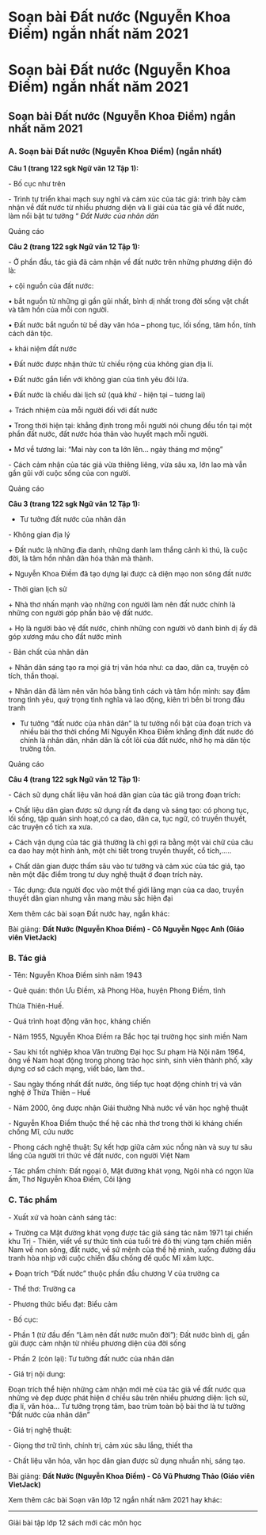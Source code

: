 # Soạn bài Đất nước (Nguyễn Khoa Điềm) ngắn nhất năm 2021

# Soạn bài Đất nước (Nguyễn Khoa Điềm) ngắn nhất năm 2021

## Soạn bài Đất nước (Nguyễn Khoa Điềm) ngắn nhất năm 2021

### **A. Soạn bài Đất nước (Nguyễn Khoa Điềm) (ngắn nhất)**

**Câu 1 (trang 122 sgk Ngữ văn 12 Tập 1):**

\- Bố cục như trên

\- Trình tự triển khai mạch suy nghĩ và cảm xúc của tác giả: trình bày cảm nhận về đất nước từ nhiều phương diện và lí giải của tác giả về đất nước, làm nổi bật tư tưởng “ _Đất Nước của nhân dân_

Quảng cáo

**Câu 2 (trang 122 sgk Ngữ văn 12 Tập 1):**

\- Ở phần đầu, tác giả đã cảm nhận về đất nước trên những phương diện đó là:

\+ cội nguồn của đất nước: 

• bắt nguồn từ những gì gần gũi nhất, bình dị nhất trong đời sống vật chất và tâm hồn của mỗi con người.

• Đất nước bắt nguồn từ bề dày văn hóa – phong tục, lối sống, tâm hồn, tính cách dân tộc.

\+ khái niệm đất nước

• Đất nước được nhận thức từ chiều rộng của không gian địa lí.

• Đất nước gắn liền với không gian của tình yêu đôi lứa.

• Đất nước là chiều dài lịch sử (quá khứ - hiện tại – tương lai)

\+ Trách nhiệm của mỗi người đối với đất nước

• Trong thời hiện tại: khẳng định trong mỗi người nói chung đều tồn tại một phần đất nước, đất nước hóa thân vào huyết mạch mỗi người.

• Mơ về tương lai: “Mai này con ta lớn lên... ngày tháng mơ mộng”

\- Cách cảm nhận của tác giả vừa thiêng liêng, vừa sâu xa, lớn lao mà vẫn gần gũi với cuộc sống của con người.

Quảng cáo

**Câu 3 (trang 122 sgk Ngữ văn 12 Tập 1):**

* Tư tưởng đất nước của nhân dân

\- Không gian địa lý

\+ Đất nước là những địa danh, những danh lam thắng cảnh kì thú, là cuộc đời, là tâm hồn nhân dân hóa thân mà thành.

\+ Nguyễn Khoa Điềm đã tạo dựng lại được cả diện mạo non sông đất nước 

\- Thời gian lịch sử

\+ Nhà thơ nhấn mạnh vào những con người làm nên đất nước chính là những con người góp phần bảo vệ đất nước.

\+ Họ là người bảo vệ đất nước, chính những con người vô danh bình dị ấy đã góp xương máu cho đất nước mình

\- Bản chất của nhân dân

\+ Nhân dân sáng tạo ra mọi giá trị văn hóa như: ca dao, dân ca, truyện cỏ tích, thần thoại.

\+ Nhân dân đã làm nên văn hóa bằng tình cách và tâm hồn mình: say đắm trong tình yêu, quý trọng tình nghĩa và lao động, kiên trì bền bỉ trong đấu tranh

* Tư tưởng “đất nước của nhân dân” là tư tưởng nổi bật của đoạn trích và nhiều bài thơ thời chống Mĩ Nguyễn Khoa Điềm khẳng định đất nước đó chính là nhân dân, nhân dân là cốt lõi của đất nước, nhờ họ mà dân tộc trường tồn.

Quảng cáo

**Câu 4 (trang 122 sgk Ngữ văn 12 Tập 1):**

\- Cách sử dụng chất liệu văn hoá dân gian của tác giả trong đoạn trích:

\+ Chất liệu dân gian được sử dụng rất đa dạng và sáng tạo: có phong tục, lối sống, tập quán sinh hoạt,có ca dao, dân ca, tục ngữ, có truyền thuyết, các truyện cổ tích xa xưa.

\+ Cách vận dụng của tác giả thường là chỉ gợi ra bằng một vài chữ của câu ca dao hay một hình ảnh, một chi tiết trong truyền thuyết, cổ tích,.....

\+ Chất dân gian được thấm sâu vào tư tưởng và cảm xúc của tác giả, tạo nên một đặc điểm trong tư duy nghệ thuật ở đoạn trích này.

\- Tác dụng: đưa người đọc vào một thế giới lãng mạn của ca dao, truyền thuyết dân gian nhưng vẫn mang màu sắc hiện đại

Xem thêm các bài soạn Đất nước hay, ngắn khác:

Bài giảng: **Đất Nước (Nguyễn Khoa Điềm) - Cô Nguyễn Ngọc Anh (Giáo viên VietJack)**

### **B. Tác giả**

\- Tên: Nguyễn Khoa Điềm sinh năm 1943

\- Quê quán: thôn Ưu Điềm, xã Phong Hòa, huyện Phong Điềm, tỉnh 

Thừa Thiên-Huế. 

\- Quá trình hoạt động văn học, kháng chiến 

\- Năm 1955, Nguyễn Khoa Điềm ra Bắc học tại trường học sinh miền Nam

\- Sau khi tốt nghiệp khoa Văn trường Đại học Sư phạm Hà Nội năm 1964, ông về Nam hoạt động trong phong trào học sinh, sinh viên thành phố, xây dựng cơ sở cách mạng, viết báo, làm thơ..

\- Sau ngày thống nhất đất nước, ông tiếp tục hoạt động chính trị và văn nghệ ở Thừa Thiên – Huế

\- Năm 2000, ông được nhận Giải thưởng Nhà nước về văn học nghệ thuật

\- Nguyễn Khoa Điềm thuộc thế hệ các nhà thơ trong thời kì kháng chiến chống Mĩ, cứu nước

\- Phong cách nghệ thuật: Sự kết hợp giữa cảm xúc nồng nàn và suy tư sâu lắng của người tri thức về đất nước, con người Việt Nam

\- Tác phẩm chính: Đất ngoại ô, Mặt đường khát vọng, Ngôi nhà có ngọn lửa ấm, Thơ Nguyễn Khoa Điềm, Cõi lặng

### **C. Tác phẩm**

\- Xuất xứ và hoàn cảnh sáng tác: 

\+ Trường ca Mặt đường khát vọng được tác giả sáng tác năm 1971 tại chiến khu Trị - Thiên, viết về sự thức tỉnh của tuổi trẻ đô thị vùng tạm chiến miền Nam về non sông, đất nước, về sứ mệnh của thế hệ mình, xuống đường dấu tranh hòa nhịp với cuộc chiến đấu chống đế quốc Mĩ xâm lược.

\+ Đoạn trích “Đất nước” thuộc phần đầu chương V của trường ca

\- Thể thơ: Trường ca

\- Phương thức biểu đạt: Biểu cảm

\- Bố cục:

\- Phần 1 (từ đầu đến “Làm nên đất nước muôn đời”): Đất nước bình dị, gần gũi được cảm nhận từ nhiều phương diện của đời sống

\- Phần 2 (còn lại): Tư tưởng đất nước của nhân dân

\- Giá trị nội dung: 

Đoạn trích thể hiện những cảm nhận mới mẻ của tác giả về đất nước qua những vẻ đẹp được phát hiện ở chiều sâu trên nhiều phương diện: lịch sử, địa lí, văn hóa... Tư tưởng trọng tâm, bao trùm toàn bộ bài thơ là tư tưởng “Đất nước của nhân dân”

\- Giá trị nghệ thuật:

\- Giọng thơ trữ tình, chính trị, cảm xúc sâu lắng, thiết tha

\- Chất liệu văn hóa, văn học dân gian được sử dụng nhuần nhị, sáng tạo.

Bài giảng: **Đất Nước (Nguyễn Khoa Điềm) - Cô Vũ Phương Thảo (Giáo viên VietJack)**

Xem thêm các bài Soạn văn lớp 12 ngắn nhất năm 2021 hay khác:

* * *

Giải bài tập lớp 12 sách mới các môn học
